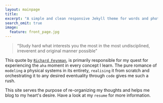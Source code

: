 ```yaml
---
layout: mainpage
title: 
excerpt: "A simple and clean responsive Jekyll theme for words and photos."
search_omit: true
image:
  feature: front_page.jpg
---
```


> “Study hard what interests you the most in the most undisciplined, irreverent and original manner possible” 

This quote by [`Richard Feynman`](https://en.wikipedia.org/wiki/Richard_Feynman), is primarily responsible for my quest for experiencing the `aha` moment in every concept I learn. The pure romance of `modeling` a physical systems in its entirety, `realising` it from scratch and  orchestrating it to any desired eventuality through `code` gives me such a rush. 

This site serves the purpose of re-organizing my thoughts and helps me blog to my heart's desire. Have a look at my `resume` for more information.
